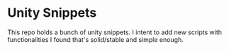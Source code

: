 # Unity Snippets
This repo holds a bunch of unity snippets. I intent to add new scripts with functionalities I found that's solid/stable and simple enough.